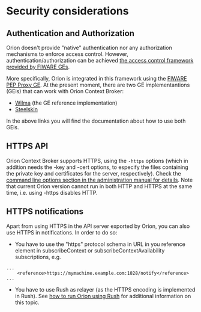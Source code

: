 # Security considerations

## Authentication and Authorization 

Orion doesn't provide "native" authentication nor any authorization mechanisms to enforce access control. However, authentication/authorization can be achieved [the access control framework provided by FIWARE GEs](https://forge.fiware.org/plugins/mediawiki/wiki/fiware/index.php/FIWARE.ArchitectureDescription.Security.Access_Control_Generic_Enabler).

More specifically, Orion is integrated in this framework using the [FIWARE PEP Proxy
GE](https://forge.fiware.org/plugins/mediawiki/wiki/fiware/index.php/FIWARE.OpenSpecification.Security.PEP_Proxy_Generic_Enabler).
At the present moment, there are two GE implementantions (GEis) that can
work with Orion Context Broker:

-   [Wilma](http://catalogue.fiware.org/enablers/pep-proxy-wilma) (the
    GE reference implementation)
-   [Steelskin](https://github.com/telefonicaid/fiware-pep-steelskin)

In the above links you will find the documentation about how to use both
GEis. 

## HTTPS API

Orion Context Broker supports HTTPS, using the `-https` options (which in addition needs the
-key and -cert options, to especify the files containing the private key
and certificates for the server, respectively). Check the [command line options section in the administration manual for details](../admin/cli.md#command-line-options).
Note that current Orion version cannot run in both HTTP and HTTPS at the
same time, i.e. using -https disables HTTP.

## HTTPS notifications

Apart from using HTTPS in the API server exported by Orion, you can also use HTTPS in
notifications. In order to do so:

-   You have to use the "https" protocol schema in URL in you reference
    element in subscribeContext or subscribeContextAvailability
    subscriptions, e.g.

<!-- -->

    ...
        <reference>https://mymachime.example.com:1028/notify</reference>
    ...

-   You have to use Rush as relayer (as the HTTPS encoding is
    implemented in Rush). See [how to run Orion using Rush](../admin/rush.md)
    for additional information on this topic.
